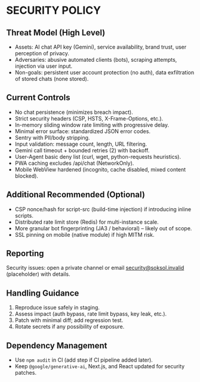 # SECURITY POLICY

## Threat Model (High Level)
- Assets: AI chat API key (Gemini), service availability, brand trust, user perception of privacy.
- Adversaries: abusive automated clients (bots), scraping attempts, injection via user input.
- Non-goals: persistent user account protection (no auth), data exfiltration of stored chats (none stored).

## Current Controls
- No chat persistence (minimizes breach impact).
- Strict security headers (CSP, HSTS, X-Frame-Options, etc.).
- In-memory sliding window rate limiting with progressive delay.
- Minimal error surface: standardized JSON error codes.
- Sentry with PII/body stripping.
- Input validation: message count, length, URL filtering.
- Gemini call timeout + bounded retries (2) with backoff.
- User-Agent basic deny list (curl, wget, python-requests heuristics).
- PWA caching excludes /api/chat (NetworkOnly).
- Mobile WebView hardened (incognito, cache disabled, mixed content blocked).

## Additional Recommended (Optional)
- CSP nonce/hash for script-src (build-time injection) if introducing inline scripts.
- Distributed rate limit store (Redis) for multi-instance scale.
- More granular bot fingerprinting (JA3 / behavioral) – likely out of scope.
- SSL pinning on mobile (native module) if high MITM risk.

## Reporting
Security issues: open a private channel or email security@soksol.invalid (placeholder) with details.

## Handling Guidance
1. Reproduce issue safely in staging.
2. Assess impact (auth bypass, rate limit bypass, key leak, etc.).
3. Patch with minimal diff; add regression test.
4. Rotate secrets if any possibility of exposure.

## Dependency Management
- Use `npm audit` in CI (add step if CI pipeline added later).
- Keep `@google/generative-ai`, Next.js, and React updated for security patches.

